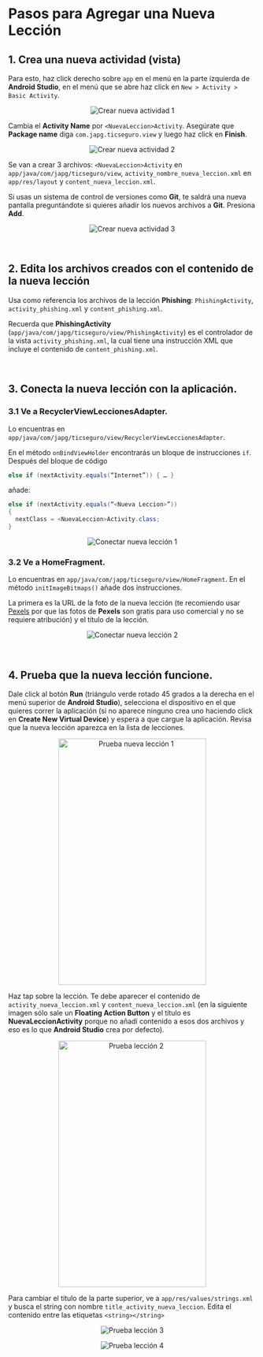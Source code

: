 # Pasos para Agregar una Nueva Lección

## 1.	Crea una nueva actividad (vista)

Para esto, haz click derecho sobre `app` en el menú en la parte izquierda de **Android Studio**, en el menú que se abre haz click en `New > Activity > Basic Activity`. <br>

<p align="center">
  <img alt="Crear nueva actividad 1" src="https://raw.githubusercontent.com/JulioPoveda/TICSeguro/master/images/EXTENDER%20LA%20APP/AGREGAR%20LECCIÓN/CREAR_NUEVA_ACTIVIDAD_1.png">
</p>

Cambia el **Activity Name** por ```<NuevaLeccion>Activity```. Asegúrate que **Package name** diga ```com.japg.ticseguro.view``` y luego haz click en **Finish**. <br>

<p align="center">
  <img alt="Crear nueva actividad 2" src="https://raw.githubusercontent.com/JulioPoveda/TICSeguro/master/images/EXTENDER%20LA%20APP/AGREGAR%20LECCIÓN/CREAR_NUEVA_ACTIVIDAD_2.png">
</p>

Se van a crear 3 archivos: ```<NuevaLeccion>Activity``` en ```app/java/com/japg/ticseguro/view```, ```activity_nombre_nueva_leccion.xml``` en ```app/res/layout``` y ```content_nueva_leccion.xml```. <br>

Si usas un sistema de control de versiones como **Git**, te saldrá una nueva pantalla preguntándote si quieres añadir los nuevos archivos a **Git**. Presiona **Add**.

<p align="center">
  <img alt="Crear nueva actividad 3" src="https://raw.githubusercontent.com/JulioPoveda/TICSeguro/master/images/EXTENDER%20LA%20APP/AGREGAR%20LECCIÓN/CREAR_NUEVA_ACTIVIDAD_3.png">
</p>

<br>

## 2.	Edita los archivos creados con el contenido de la nueva lección

Usa como referencia los archivos de la lección **Phishing**: ```PhishingActivity```, ```activity_phishing.xml``` y ```content_phishing.xml```. <br>

Recuerda que **PhishingActivity** (```app/java/com/japg/ticseguro/view/PhishingActivity```) es el controlador de la vista ```activity_phishing.xml```, la cual tiene una instrucción XML que incluye el contenido de ```content_phishing.xml```.

<br>

## 3.	Conecta la nueva lección con la aplicación.

### 3.1 Ve a **RecyclerViewLeccionesAdapter**. 

Lo encuentras en ```app/java/com/japg/ticseguro/view/RecyclerViewLeccionesAdapter```. <br> 

En el método ```onBindViewHolder``` encontrarás un bloque de instrucciones ```if```. Después del bloque de código 
```java
else if (nextActivity.equals(“Internet”)) { … }
```
añade:

```java
else if (nextActivity.equals(“<Nueva Leccion>”))
{
  nextClass = <NuevaLeccion>Activity.class;
}
```

<p align="center">
  <img alt="Conectar nueva lección 1" src="https://raw.githubusercontent.com/JulioPoveda/TICSeguro/master/images/EXTENDER%20LA%20APP/AGREGAR%20LECCIÓN/CONECTAR_NUEVA_LECCION_1.png">
</p>

### 3.2 Ve a **HomeFragment**. 

Lo encuentras en ```app/java/com/japg/ticseguro/view/HomeFragment```. En el método ```initImageBitmaps()``` añade dos instrucciones. 

La primera es la URL de la foto de la nueva lección (te recomiendo usar [Pexels](https://www.pexels.com) por que las fotos de **Pexels** son gratis para uso comercial y no se requiere atribución) y el título de la lección.

<p align="center">
  <img alt="Conectar nueva lección 2" src="https://raw.githubusercontent.com/JulioPoveda/TICSeguro/master/images/EXTENDER%20LA%20APP/AGREGAR%20LECCIÓN/CONECTAR_NUEVA_LECCION_2.png">
</p>

<br>

## 4.	Prueba que la nueva lección funcione.

Dale click al botón **Run** (triángulo verde rotado 45 grados a la derecha en el menú superior de **Android Studio**), selecciona el dispositivo en el que quieres correr la aplicación (si no aparece ninguno crea uno haciendo click en **Create New Virtual Device**) y espera a que cargue la aplicación. Revisa que la nueva lección aparezca en la lista de lecciones.

<p align="center">
  <img alt="Prueba nueva lección 1" src="https://raw.githubusercontent.com/JulioPoveda/TICSeguro/master/images/EXTENDER%20LA%20APP/AGREGAR%20LECCIÓN/PRUEBA_NUEVA_LECCION_1.png" height="500" width="300">
</p>

Haz tap sobre la lección. Te debe aparecer el contenido de ```activity_nueva_leccion.xml``` y ```content_nueva_leccion.xml``` (en la siguiente imagen sólo sale un **Floating Action Button** y el título es **NuevaLeccionActivity** porque no añadí contenido a esos dos archivos y eso es lo que **Android Studio** crea por defecto).

<p align="center">
  <img alt="Prueba lección 2" src="https://raw.githubusercontent.com/JulioPoveda/TICSeguro/master/images/EXTENDER%20LA%20APP/AGREGAR%20LECCIÓN/PRUEBA_NUEVA_LECCION_2.png" height="500" width="300">
</p>

Para cambiar el título de la parte superior, ve a ```app/res/values/strings.xml``` y busca el string con nombre ```title_activity_nueva_leccion```. Edita el contenido entre las etiquetas ```<string></string>```

<p align="center">
  <img alt="Prueba lección 3" src="https://raw.githubusercontent.com/JulioPoveda/TICSeguro/master/images/EXTENDER%20LA%20APP/AGREGAR%20LECCIÓN/PRUEBA_NUEVA_LECCION_3.png">
</p>

<p align="center">
  <img alt="Prueba lección 4" src="https://raw.githubusercontent.com/JulioPoveda/TICSeguro/master/images/EXTENDER%20LA%20APP/AGREGAR%20LECCIÓN/PRUEBA_NUEVA_LECCION_4.png">
</p>
